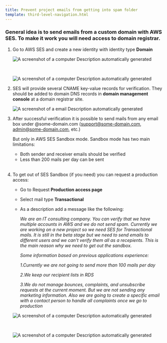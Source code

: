 ```yaml
---
title: Prevent project emails from getting into spam folder
template: third-level-navigation.html
---
```

### General idea is to send emails from a custom domain with AWS SES. To make it work you will need access to domain registrar.

1.  Go to AWS SES and create a new identity with identity type **Domain**

	![A screenshot of a computer Description automatically
	generated](/assets/images/ses1.png)

	<br/>

	![A screenshot of a computer Description automatically
	generated](/assets/images/ses2.png)

2.  SES will provide several CNAME key-value records for verification. They should be added to domain DNS records in **domain management console** at a domain registrar site.

	![A screenshot of a email Description automatically
	generated](/assets/images/ses3.png)

3.  After successful verification it is possible to send mails from any email box under @some-domain.com (<support@some-domain.com>, <admin@some-domain.com>, etc.)

	But only in AWS SES Sandbox mode. Sandbox mode has two main limitations:
	
	-   Both sender and receiver emails should be verified
	-   Less than 200 mails per day can be sent
	
	<br/>

4.  To get out of SES Sandbox (if you need) you can request a production
    access:

    - Go to Request **Production access page**
    -   Select mail type **Transactional**
    -   As a description add a message like the following:

		<em>We are an IT consulting company. You can verify that we have multiple accounts in AWS and we do not send spam. Currently we are working on a new project so we need SES for Transactional mails. It is still in the beta stage but we need to send emails to different users and we can't verify them all as a recepients. This is the main reason why we need to get out the sandbox.

		Some information based on previous applications experience:

		1.Currently we are not going to send more than 100 mails per day

		2.We keep our recipient lists in RDS

		3.We do not manage bounces, complaints, and unsubscribe requests at the current moment. But we are not sending any marketing information. Also	we are going to create a specific email with a contact person to handle	all complaints once we go to production</em>

	![A screenshot of a computer Description automatically
	generated](/assets/images/ses4.png)

	<br/>

	![A screenshot of a computer Description automatically
	generated](/assets/images/ses5.png)
